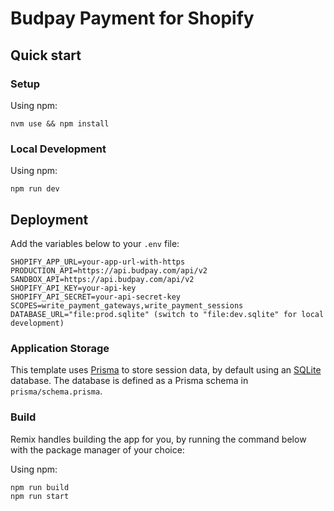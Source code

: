 # Budpay Payment for Shopify

## Quick start

### Setup

Using npm:

```shell
nvm use && npm install
```

### Local Development

Using npm:

```shell
npm run dev
```

## Deployment

Add the variables below to your `.env` file:

```shell
SHOPIFY_APP_URL=your-app-url-with-https
PRODUCTION_API=https://api.budpay.com/api/v2
SANDBOX_API=https://api.budpay.com/api/v2
SHOPIFY_API_KEY=your-api-key
SHOPIFY_API_SECRET=your-api-secret-key
SCOPES=write_payment_gateways,write_payment_sessions
DATABASE_URL="file:prod.sqlite" (switch to "file:dev.sqlite" for local development)
```

### Application Storage

This template uses [Prisma](https://www.prisma.io/) to store session data, by default using an [SQLite](https://www.sqlite.org/index.html) database.
The database is defined as a Prisma schema in `prisma/schema.prisma`.

### Build

Remix handles building the app for you, by running the command below with the package manager of your choice:

Using npm:

```shell
npm run build
npm run start
```
